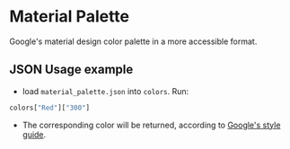 # Material Palette

Google's material design color palette in a more accessible format.

## JSON Usage example
- load ```material_palette.json``` into ```colors```. Run:
```javascript
colors["Red"]["300"]
```
- The corresponding color will be returned, according to [Google's style guide](http://www.google.com/design/spec/style/color.html#color-color-palette).
